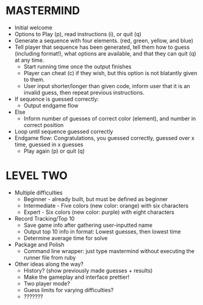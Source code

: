 # MASTERMIND

+ Initial welcome
+ Options to Play (p), read instructions (i), or quit (q)
+ Generate a sequence with four elements. (red, green, yellow, and blue)
+ Tell player that sequence has been generated, tell them how to guess (including format!), what options are available, and that they can quit (q) at any time.
  + Start running time once the output finishes
  + Player can cheat (c) if they wish, but this option is not blatantly given to them.
  + User input shorter/longer than given code, inform user that it is an invalid guess, then repeat previous instructions.
+ If sequence is guessed correctly:
  + Output endgame flow
+ Else
  + Inform number of guesses of correct color (element), and number in correct position
+ Loop until sequence guessed correctly
+ Endgame flow: Congratulations, you guessed correctly, guessed over x time, guessed in x guesses
  + Play again (p) or quit (q)

# LEVEL TWO

+ Multiple difficulties
  + Beginner - already built, but must be defined as beginner
  + Intermediate - Five colors (new color: orange) with six characters
  + Expert - Six colors (new color: purple) with eight characters
+ Record Tracking/Top 10
  + Save game info after gathering user-inputted name
  + Output top 10 info in format: Lowest guesses, then lowest time
  + Determine average time for solve
+ Package and Polish
  + Command line wrapper: just type mastermind without executing the runner file from ruby
+ Other ideas along the way?
  + History? (show previously made guesses + results)
  + Make the gameplay and interface prettier!
  + Two player mode?
  + Guess limits for varying difficulties?
  + ???????
